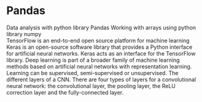 # Pandas
Data analysis with python library Pandas
Working with arrays using python library numpy                                                                                 
TensorFlow is an end-to-end open source platform for machine learning
Keras is an open-source software library that provides a Python interface for artificial neural networks. 
Keras acts as an interface for the TensorFlow library. 
Deep learning is part of a broader family of machine learning methods based on artificial neural networks with representation learning. 
Learning can be supervised, semi-supervised or unsupervised. 
The different layers of a CNN. There are four types of layers for a convolutional neural network: the convolutional layer, the pooling layer, 
the ReLU correction layer and the fully-connected layer.
